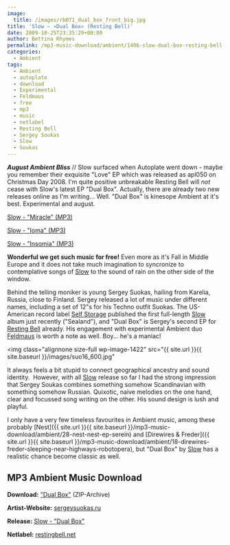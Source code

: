 ```yaml
---
image:
  title: /images/rb071_dual_box_front_big.jpg
title: 'Slow – »Dual Box« (Resting Bell)'
date: 2009-10-25T23:35:29+00:00
author: Bettina Rhymes
permalink: /mp3-music-download/ambient/1406-slow-dual-box-resting-bell
categories:
  - Ambient
tags:
  - Ambient
  - autoplate
  - download
  - Experimental
  - Feldmaus
  - free
  - mp3
  - music
  - netlabel
  - Resting Bell
  - Sergey Soukas
  - Slow
  - Soukas
---
```

***August Ambient Bliss*** // Slow surfaced when Autoplate went down - maybe you remember their exquisite "Love" EP which was released as apl050 on Christmas Day 2008. I'm quite positive unbreakable Resting Bell will _not_ cease with Slow's latest EP "Dual Box". Actually, there are already two new releases online as I'm writing... Well. "Dual Box" is kinesope Ambient at it's best. Experimental and august.
  
<!--mp3links-->


  
[Slow - "Miracle" (MP3)](http://raw.media.sonicsquirrel.net/restingbell/rb071/05-miracle.mp3)
  
[Slow - "Ioma" (MP3)](http://raw.media.sonicsquirrel.net/restingbell/rb071/02-ioma.mp3)
  
[Slow - "Insomia" (MP3)](http://raw.media.sonicsquirrel.net/restingbell/rb071/04-insomnia.mp3)
  
<!--mp3linksend-->

<!--more-->

<!--adsense-->

**Wonderful we get such music for free!** Even more as it's Fall in Middle Europe and it does not take much imagination to syncronize to contemplative songs of <a href="http://sergeysuokas.ru/" target="_blank">Slow</a> to the sound of rain on the other side of the window.

Behind the telling moniker is young Sergey Suokas, hailing from Karelia, Russia, close to Finland. Sergey released a lot of music under different names, including a set of 12"s for his Techno outfit Suokas. The US-American record label <a href="http://www.myspace.com/selfstoragerecordings" target="_blank">Self Storage</a> published the first full-length <a href="http://sergeysuokas.ru/" target="_blank">Slow</a> album just recently ("Sealand"), and "Dual Box" is Sergey's second EP for <a href="http://www.restingbell.net/releases/rb049-room-phive" target="_blank">Resting Bell</a> already. His engagement with experimental Ambient duo <a href="http://www.myspace.com/feldband" target="_blank">Feldmaus</a> is worth a note as well. Boy... he's a maniac!

<img class="alignnone size-full wp-image-1422" src="{{ site.url }}{{ site.baseurl }}/images/suo16_600.jpg"

It always feels a bit stupid to connect geographical ancestry and sound identity.  However, with all <a href="http://sergeysuokas.ru" target="_blank">Slow</a> release so far I had the strong impression that Sergey Soukas combines something somehow Scandinavian with something somehow Russian. Quixotic, naive melodies on the one hand, clear and focussed song writing on the other. His sound design is lush and playful.

I only have a very few timeless favourites in Ambient music, among these probably [Nest]({{ site.url }}{{ site.baseurl }}/mp3-music-download/ambient/28-nest-nest-ep-serein) and [Direwires & Freder]({{ site.url }}{{ site.baseurl }}/mp3-music-download/ambient/18-direwires-freder-sleeping-near-highways-robotopera), but "Dual Box" by <a href="http://sergeysuokas.ru/" target="_blank">Slow</a> has a realistic chance become classic as well.

## MP3 Ambient Music Download

**Download:** ["Dual Box"](http://raw.media.sonicsquirrel.net/restingbell/rb071/rb071.zip) (ZIP-Archive)
  
**Artist-Website:** <a href="http://sergeysuokas.ru/" target="_blank">sergeysuokas.ru</a>
  
**Release:** <a href="http://www.restingbell.net/releases/rb071-dual-box" target="_blank">Slow - "Dual Box"</a>
  
**Netlabel:** <a href="http://www.restingbell.net/" target="_blank">restingbell.net</a>